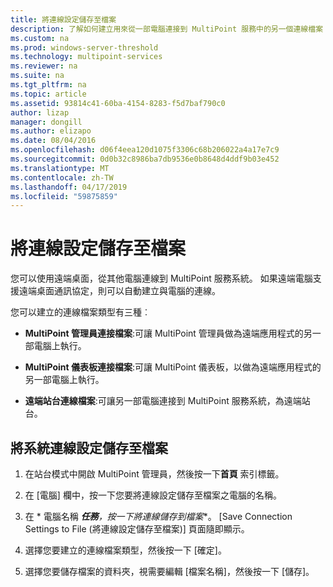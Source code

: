 ```yaml
---
title: 將連線設定儲存至檔案
description: 了解如何建立用來從一部電腦連接到 MultiPoint 服務中的另一個連線檔案
ms.custom: na
ms.prod: windows-server-threshold
ms.technology: multipoint-services
ms.reviewer: na
ms.suite: na
ms.tgt_pltfrm: na
ms.topic: article
ms.assetid: 93814c41-60ba-4154-8283-f5d7baf790c0
author: lizap
manager: dongill
ms.author: elizapo
ms.date: 08/04/2016
ms.openlocfilehash: d06f4eea120d1075f3306c68b206022a4a17e7c9
ms.sourcegitcommit: 0d0b32c8986ba7db9536e0b8648d4ddf9b03e452
ms.translationtype: MT
ms.contentlocale: zh-TW
ms.lasthandoff: 04/17/2019
ms.locfileid: "59875859"
---
```

# <a name="save-connection-settings-to-file"></a>將連線設定儲存至檔案
您可以使用遠端桌面，從其他電腦連線到 MultiPoint 服務系統。 如果遠端電腦支援遠端桌面通訊協定，則可以自動建立與電腦的連線。  
  
您可以建立的連線檔案類型有三種︰  
  
- **MultiPoint 管理員連接檔案**:可讓 MultiPoint 管理員做為遠端應用程式的另一部電腦上執行。  
  
- **MultiPoint 儀表板連接檔案**:可讓 MultiPoint 儀表板，以做為遠端應用程式的另一部電腦上執行。  
  
- **遠端站台連線檔案**:可讓另一部電腦連接到 MultiPoint 服務系統，為遠端站台。  
  
## <a name="to-save-system-connection-settings-to-a-file"></a>將系統連線設定儲存至檔案  
  
1.  在站台模式中開啟 MultiPoint 管理員，然後按一下**首頁** 索引標籤。  
  
2.  在 [電腦] 欄中，按一下您要將連線設定儲存至檔案之電腦的名稱。  
  
3.  在 * 電腦名稱 ***任務**，按一下**將連線儲存到檔案**。 [Save Connection Settings to File (將連線設定儲存至檔案)] 頁面隨即顯示。  
  
4.  選擇您要建立的連線檔案類型，然後按一下 [確定]。  
  
5.  選擇您要儲存檔案的資料夾，視需要編輯 [檔案名稱]，然後按一下 [儲存]。